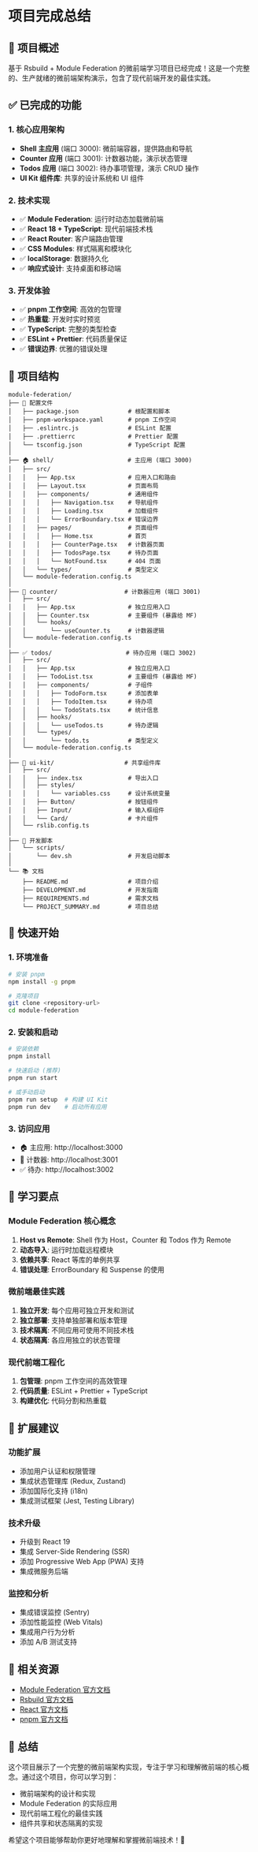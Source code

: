 # 项目完成总结

## 🎉 项目概述

基于 Rsbuild + Module Federation 的微前端学习项目已经完成！这是一个完整的、生产就绪的微前端架构演示，包含了现代前端开发的最佳实践。

## ✅ 已完成的功能

### 1. 核心应用架构

- **Shell 主应用** (端口 3000): 微前端容器，提供路由和导航
- **Counter 应用** (端口 3001): 计数器功能，演示状态管理
- **Todos 应用** (端口 3002): 待办事项管理，演示 CRUD 操作
- **UI Kit 组件库**: 共享的设计系统和 UI 组件

### 2. 技术实现

- ✅ **Module Federation**: 运行时动态加载微前端
- ✅ **React 18 + TypeScript**: 现代前端技术栈
- ✅ **React Router**: 客户端路由管理
- ✅ **CSS Modules**: 样式隔离和模块化
- ✅ **localStorage**: 数据持久化
- ✅ **响应式设计**: 支持桌面和移动端

### 3. 开发体验

- ✅ **pnpm 工作空间**: 高效的包管理
- ✅ **热重载**: 开发时实时预览
- ✅ **TypeScript**: 完整的类型检查
- ✅ **ESLint + Prettier**: 代码质量保证
- ✅ **错误边界**: 优雅的错误处理

## 📁 项目结构

```
module-federation/
├── 📄 配置文件
│   ├── package.json              # 根配置和脚本
│   ├── pnpm-workspace.yaml       # pnpm 工作空间
│   ├── .eslintrc.js              # ESLint 配置
│   ├── .prettierrc               # Prettier 配置
│   └── tsconfig.json             # TypeScript 配置
│
├── 🏠 shell/                     # 主应用 (端口 3000)
│   ├── src/
│   │   ├── App.tsx               # 应用入口和路由
│   │   ├── Layout.tsx            # 页面布局
│   │   ├── components/           # 通用组件
│   │   │   ├── Navigation.tsx    # 导航组件
│   │   │   ├── Loading.tsx       # 加载组件
│   │   │   └── ErrorBoundary.tsx # 错误边界
│   │   ├── pages/                # 页面组件
│   │   │   ├── Home.tsx          # 首页
│   │   │   ├── CounterPage.tsx   # 计数器页面
│   │   │   ├── TodosPage.tsx     # 待办页面
│   │   │   └── NotFound.tsx      # 404 页面
│   │   └── types/                # 类型定义
│   └── module-federation.config.ts
│
├── 🔢 counter/                   # 计数器应用 (端口 3001)
│   ├── src/
│   │   ├── App.tsx               # 独立应用入口
│   │   ├── Counter.tsx           # 主要组件 (暴露给 MF)
│   │   └── hooks/
│   │       └── useCounter.ts     # 计数器逻辑
│   └── module-federation.config.ts
│
├── ✅ todos/                     # 待办应用 (端口 3002)
│   ├── src/
│   │   ├── App.tsx               # 独立应用入口
│   │   ├── TodoList.tsx          # 主要组件 (暴露给 MF)
│   │   ├── components/           # 子组件
│   │   │   ├── TodoForm.tsx      # 添加表单
│   │   │   ├── TodoItem.tsx      # 待办项
│   │   │   └── TodoStats.tsx     # 统计信息
│   │   ├── hooks/
│   │   │   └── useTodos.ts       # 待办逻辑
│   │   └── types/
│   │       └── todo.ts           # 类型定义
│   └── module-federation.config.ts
│
├── 🎨 ui-kit/                    # 共享组件库
│   ├── src/
│   │   ├── index.tsx             # 导出入口
│   │   ├── styles/
│   │   │   └── variables.css     # 设计系统变量
│   │   ├── Button/               # 按钮组件
│   │   ├── Input/                # 输入框组件
│   │   └── Card/                 # 卡片组件
│   └── rslib.config.ts
│
├── 🚀 开发脚本
│   └── scripts/
│       └── dev.sh                # 开发启动脚本
│
└── 📚 文档
    ├── README.md                 # 项目介绍
    ├── DEVELOPMENT.md            # 开发指南
    ├── REQUIREMENTS.md           # 需求文档
    └── PROJECT_SUMMARY.md        # 项目总结
```

## 🚀 快速开始

### 1. 环境准备

```bash
# 安装 pnpm
npm install -g pnpm

# 克隆项目
git clone <repository-url>
cd module-federation
```

### 2. 安装和启动

```bash
# 安装依赖
pnpm install

# 快速启动 (推荐)
pnpm run start

# 或手动启动
pnpm run setup  # 构建 UI Kit
pnpm run dev    # 启动所有应用
```

### 3. 访问应用

- 🏠 主应用: http://localhost:3000
- 🔢 计数器: http://localhost:3001
- ✅ 待办: http://localhost:3002

## 🎯 学习要点

### Module Federation 核心概念

1. **Host vs Remote**: Shell 作为 Host，Counter 和 Todos 作为 Remote
2. **动态导入**: 运行时加载远程模块
3. **依赖共享**: React 等库的单例共享
4. **错误处理**: ErrorBoundary 和 Suspense 的使用

### 微前端最佳实践

1. **独立开发**: 每个应用可独立开发和测试
2. **独立部署**: 支持单独部署和版本管理
3. **技术隔离**: 不同应用可使用不同技术栈
4. **状态隔离**: 各应用独立的状态管理

### 现代前端工程化

1. **包管理**: pnpm 工作空间的高效管理
2. **代码质量**: ESLint + Prettier + TypeScript
3. **构建优化**: 代码分割和热重载

## 🔧 扩展建议

### 功能扩展

- 添加用户认证和权限管理
- 集成状态管理库 (Redux, Zustand)
- 添加国际化支持 (i18n)
- 集成测试框架 (Jest, Testing Library)

### 技术升级

- 升级到 React 19
- 集成 Server-Side Rendering (SSR)
- 添加 Progressive Web App (PWA) 支持
- 集成微服务后端

### 监控和分析

- 集成错误监控 (Sentry)
- 添加性能监控 (Web Vitals)
- 集成用户行为分析
- 添加 A/B 测试支持

## 📖 相关资源

- [Module Federation 官方文档](https://module-federation.io/)
- [Rsbuild 官方文档](https://rsbuild.dev/)
- [React 官方文档](https://react.dev/)
- [pnpm 官方文档](https://pnpm.io/)

## 🎉 总结

这个项目展示了一个完整的微前端架构实现，专注于学习和理解微前端的核心概念。通过这个项目，你可以学习到：

- 微前端架构的设计和实现
- Module Federation 的实际应用
- 现代前端工程化的最佳实践
- 组件共享和状态隔离的实现

希望这个项目能够帮助你更好地理解和掌握微前端技术！🚀
